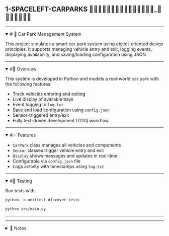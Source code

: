 ## 1-SPACELEFT-CARPARKS 🚗🚗🚗🚗🚗🚗🚗🚗🚗🚗🚗🚗🚗🚗🚗_🚗🚗🚗🚗🚗🚗🚗

---
<details open>
<summary> # 🚗 Car Park Management System </summary>

This project simulates a smart car park system using object-oriented design principles. 
It supports managing vehicle entry and exit, logging events, displaying availability, and saving/loading configuration using JSON.

</details>

---
<details open>
<summary> #📁 Overview </summary>

This system is developed in Python and models a real-world car park with the following features:

- Track vehicles entering and exiting
- Live display of available bays
- Event logging to `log.txt`
- Save and load configuration using `config.json`
- Sensor-triggered entry/exit
- Fully test-driven development (TDD) workflow

</details>

---
<details open>
<summary> #✅ Features </summary>

- `CarPark` class manages all vehicles and components
- `Sensor` classes trigger vehicle entry and exit
- `Display` shows messages and updates in real-time
- Configurable via `config.json` file
- Logs activity with timestamps using `log.txt`

</details>

---
<details open>
<summary> #🧪 Testing  </summary>

  Run tests with:

```bash
python -m unittest discover tests
```

```bash
python src/main.py
```

</details>

---





















---
<details>
<summary>📁 Notes</summary>
Additional Examples on git and version control
Here are other good examples of onboarding documents that relate to git and version control for you to browse:

- [skybase](https://handbook.skybase.com.np/git-conventions/)
- [thoughtbot](https://github.com/thoughtbot/guides/tree/main/git) (also see their excellent [code review](https://github.com/thoughtbot/guides/tree/main/code-review) guide!)
- [GitLab Handbook](https://handbook.gitlab.com/handbook/product-development-flow/)

</details>
